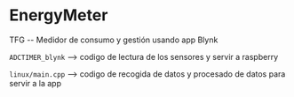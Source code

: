 # EnergyMeter
TFG  -- Medidor de consumo y gestión usando app Blynk

`ADCTIMER_blynk` --> codigo de lectura de los sensores y servir a raspberry

`linux/main.cpp` --> codigo de recogida de datos y procesado de datos para servir a la app
